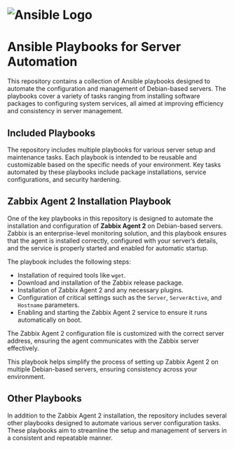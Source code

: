 # ![Ansible Logo](https://upload.wikimedia.org/wikipedia/commons/thumb/b/b9/Ansible_logo.svg/1200px-Ansible_logo.svg.png)

# Ansible Playbooks for Server Automation

This repository contains a collection of Ansible playbooks designed to automate the configuration and management of Debian-based servers. The playbooks cover a variety of tasks ranging from installing software packages to configuring system services, all aimed at improving efficiency and consistency in server management.

## Included Playbooks

The repository includes multiple playbooks for various server setup and maintenance tasks. Each playbook is intended to be reusable and customizable based on the specific needs of your environment. Key tasks automated by these playbooks include package installations, service configurations, and security hardening.

## Zabbix Agent 2 Installation Playbook

One of the key playbooks in this repository is designed to automate the installation and configuration of **Zabbix Agent 2** on Debian-based servers. Zabbix is an enterprise-level monitoring solution, and this playbook ensures that the agent is installed correctly, configured with your server’s details, and the service is properly started and enabled for automatic startup.

The playbook includes the following steps:
- Installation of required tools like `wget`.
- Download and installation of the Zabbix release package.
- Installation of Zabbix Agent 2 and any necessary plugins.
- Configuration of critical settings such as the `Server`, `ServerActive`, and `Hostname` parameters.
- Enabling and starting the Zabbix Agent 2 service to ensure it runs automatically on boot.

The Zabbix Agent 2 configuration file is customized with the correct server address, ensuring the agent communicates with the Zabbix server effectively.

This playbook helps simplify the process of setting up Zabbix Agent 2 on multiple Debian-based servers, ensuring consistency across your environment.

## Other Playbooks

In addition to the Zabbix Agent 2 installation, the repository includes several other playbooks designed to automate various server configuration tasks. These playbooks aim to streamline the setup and management of servers in a consistent and repeatable manner.
